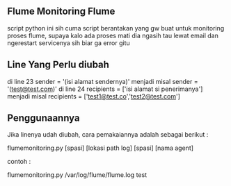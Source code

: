 ## Flume Monitoring Flume
script python ini sih cuma script berantakan yang gw buat untuk monitoring proses flume, supaya kalo ada proses mati dia ngasih tau lewat email dan ngerestart servicenya sih biar ga error gitu

## Line Yang Perlu diubah

di line 23 sender = '(isi alamat sendernya)' menjadi misal sender = '(test@test.com)'
di line 24 recipients = ['isi alamat si penerimanya'] menjadi misal recipients = ['test1@test.co','test2@test.com']

## Penggunaannya

Jika linenya udah diubah, cara pemakaiannya adalah sebagai berikut :


flumemonitoring.py [spasi] [lokasi path log] [spasi]  [nama agent]


contoh :

flumemonitoring.py /var/log/flume/flume.log test
